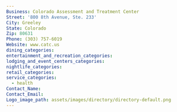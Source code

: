 ```yaml
---
Business: Colorado Assessment and Treatment Center
Street: '800 8th Avenue, Ste. 233'
City: Greeley
State: Colorado
Zip: 80631
Phone: (303) 757-6019
Website: www.catc.us
dining_categories:
entertainment_and_recreation_categories:
lodging_and_event_centers_categories:
nightlife_categories:
retail_categories:
service_categories:
  - health
Contact_Name:
Contact_Email:
Logo_image_path: assets/images/directory/directory-default.png
---
```



